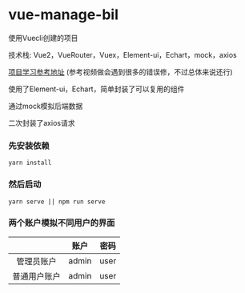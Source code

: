 # vue-manage-bil


使用Vuecli创建的项目


技术栈: Vue2，VueRouter，Vuex，Element-ui，Echart，mock，axios


[项目学习参考地址](https://www.bilibili.com/video/BV1QU4y1E7qo?spm_id_from=333.1007.top_right_bar_window_custom_collection.content.click)
(参考视频做会遇到很多的错误修，不过总体来说还行)



使用了Element-ui，Echart，简单封装了可以复用的组件



通过mock模拟后端数据



二次封装了axios请求



### 先安装依赖
```
yarn install
```



### 然后启动

```
yarn serve || npm run serve
```



### 两个账户模拟不同用户的界面

|      | 账户 | 密码 |
| :--------: | :--: | :--: |
| 管理员账户 | admin | user |
| 普通用户账户 | admin | user |



